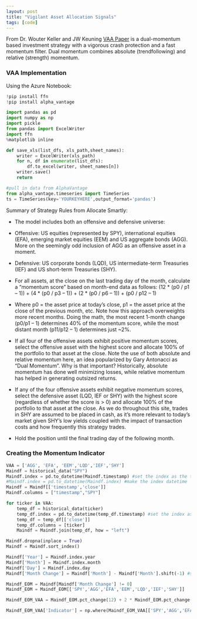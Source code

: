 ```yaml
---
layout: post
title: "Vigilant Asset Allocation Signals"
tags: [code]
---
```


From Dr. Wouter Keller and JW Keuning [VAA Paper](https://papers.ssrn.com/sol3/papers.cfm?abstract_id=3002624) is a dual-momentum based investment strategy with a vigorous crash protection and a fast momentum filter. Dual momentum combines absolute (trendfollowing) and relative (strength) momentum.


### VAA Implementation

Using the Azure Notebook:

```python
!pip install ffn
!pip install alpha_vantage

import pandas as pd
import numpy as np
import pickle
from pandas import ExcelWriter
import ffn
%matplotlib inline

def save_xls(list_dfs, xls_path,sheet_names):
    writer = ExcelWriter(xls_path)
    for n, df in enumerate(list_dfs):
        df.to_excel(writer, sheet_names[n])
    writer.save()
    return

#pull in data from AlphaVantage
from alpha_vantage.timeseries import TimeSeries
ts = TimeSeries(key='YOURKEYHERE',output_format='pandas')

```
Summary of Strategy Rules from Allocate Smartly:

* The model includes both an offensive and defensive universe:
* Offensive: US equities (represented by SPY), international equities (EFA), emerging market equities (EEM) and US aggregate bonds (AGG). More on the seemingly odd inclusion of AGG as an offensive asset in a moment.
* Defensive: US corporate bonds (LQD), US intermediate-term Treasuries (IEF) and US short-term Treasuries (SHY).
* For all assets, at the close on the last trading day of the month, calculate a “momentum score” based on month-end data as follows:
(12 * (p0 / p1 – 1)) + (4 * (p0 / p3 – 1)) + (2 * (p0 / p6 – 1)) + (p0 / p12 – 1)
* Where p0 = the asset price at today’s close, p1 = the asset price at the close of the previous month, etc.
Note how this approach overweights more recent months. Doing the math, the most recent 1-month change (p0/p1 – 1) determines 40% of the momentum score, while the most distant month (p11/p12 – 1) determines just ~2%.

* If all four of the offensive assets exhibit positive momentum scores, select the offensive asset with the highest score and allocate 100% of the portfolio to that asset at the close. Note the use of both absolute and relative momentum here, an idea popularized by Gary Antonacci as “Dual Momentum”. Why is that important? Historically, absolute momentum has done well minimizing losses, while relative momentum has helped in generating outsized returns.
* If any of the four offensive assets exhibit negative momentum scores, select the defensive asset (LQD, IEF or SHY) with the highest score (regardless of whether the score is > 0) and allocate 100% of the portfolio to that asset at the close. As we do throughout this site, trades in SHY are assumed to be placed in cash, as it’s more relevant to today’s market given SHY’s low yields coupled with the impact of transaction costs and how frequently this strategy trades.
* Hold the position until the final trading day of the following month.

### Creating the Momentum Indicator

```python
VAA = ['AGG', 'EFA', 'EEM','LQD','IEF','SHY']
Maindf = historical_data("SPY")
Maindf.index = pd.to_datetime(Maindf.timestamp) #set the index as the timestamp
#Maindf.index = pd.to_datetime(Maindf.index) #make the index datetime
Maindf = Maindf[['timestamp','close']]
Maindf.columns = ["timestamp","SPY"]

for ticker in VAA:
    temp_df = historical_data(ticker)
    temp_df.index = pd.to_datetime(temp_df.timestamp) #set the index as the timestamp
    temp_df = temp_df[['close']]
    temp_df.columns = [ticker]
    Maindf = Maindf.join(temp_df, how = "left")

Maindf.dropna(inplace = True)
Maindf = Maindf.sort_index()

Maindf['Year'] = Maindf.index.year
Maindf['Month'] = Maindf.index.month
Maindf['Day'] = Maindf.index.day
Maindf['Month Change'] = Maindf['Month'] - Maindf['Month'].shift(-1) #shift -1 moves row up

Maindf_EOM = Maindf[Maindf['Month Change'] != 0]
Maindf_EOM = Maindf_EOM[['SPY','AGG','EFA','EEM','LQD','IEF','SHY']]

Maindf_EOM_VAA = Maindf_EOM.pct_change(12) + 2 * Maindf_EOM.pct_change(6) + 4 * Maindf_EOM.pct_change(3) + 12 * Maindf_EOM.pct_change(1)

Maindf_EOM_VAA['Indicator'] = np.where(Maindf_EOM_VAA[['SPY','AGG','EFA','EEM']].min(axis = 1) > 0, Maindf_EOM_VAA[['SPY','AGG','EFA','EEM']].idxmax(axis = 1), Maindf_EOM_VAA[['LQD','IEF','SHY']].idxmax(axis = 1))
```
